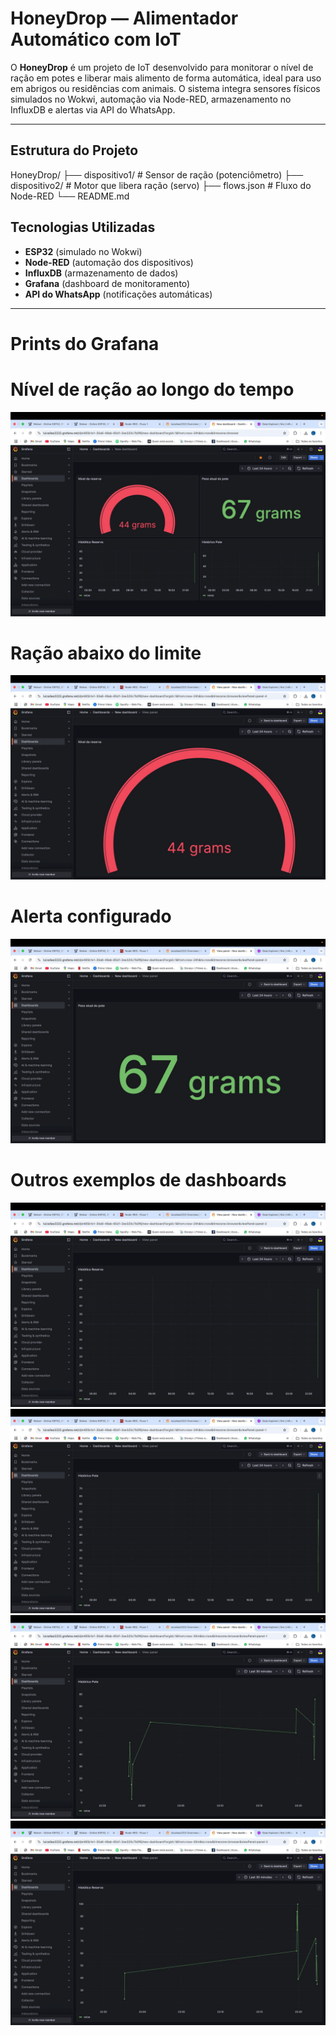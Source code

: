 #  HoneyDrop — Alimentador Automático com IoT

O **HoneyDrop** é um projeto de IoT desenvolvido para monitorar o nível de ração em potes e liberar mais alimento de forma automática, ideal para uso em abrigos ou residências com animais. O sistema integra sensores físicos simulados no Wokwi, automação via Node-RED, armazenamento no InfluxDB e alertas via API do WhatsApp.

---

## Estrutura do Projeto
HoneyDrop/
├── dispositivo1/ # Sensor de ração (potenciômetro)
├── dispositivo2/ # Motor que libera ração (servo)
├── flows.json # Fluxo do Node-RED
└── README.md
##  Tecnologias Utilizadas

-  **ESP32** (simulado no Wokwi)
-  **Node-RED** (automação dos dispositivos)
-  **InfluxDB** (armazenamento de dados)
-  **Grafana** (dashboard de monitoramento)
-  **API do WhatsApp** (notificações automáticas)

---
# Prints do Grafana

# Nível de ração ao longo do tempo
![imagem1](imagem1.jpeg)

# Ração abaixo do limite
![imagem2](imagem2.jpeg)

# Alerta configurado
![imagem3](imagem3.jpeg)

# Outros exemplos de dashboards
![imagem4](imagem4.jpeg)
![imagem5](imagem5.jpeg)
![imagem6](imagem6.jpeg)
![imagem7](imagem7.jpeg)

